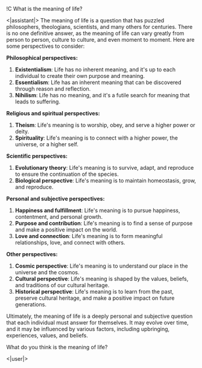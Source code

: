 !C What is the meaning of life?


<|assistant|>
The meaning of life is a question that has puzzled philosophers, theologians, scientists, and many others for centuries. There is no one definitive answer, as the meaning of life can vary greatly from person to person, culture to culture, and even moment to moment. Here are some perspectives to consider:

**Philosophical perspectives:**

1. **Existentialism**: Life has no inherent meaning, and it's up to each individual to create their own purpose and meaning.
2. **Essentialism**: Life has an inherent meaning that can be discovered through reason and reflection.
3. **Nihilism**: Life has no meaning, and it's a futile search for meaning that leads to suffering.

**Religious and spiritual perspectives:**

1. **Theism**: Life's meaning is to worship, obey, and serve a higher power or deity.
2. **Spirituality**: Life's meaning is to connect with a higher power, the universe, or a higher self.

**Scientific perspectives:**

1. **Evolutionary theory**: Life's meaning is to survive, adapt, and reproduce to ensure the continuation of the species.
2. **Biological perspective**: Life's meaning is to maintain homeostasis, grow, and reproduce.

**Personal and subjective perspectives:**

1. **Happiness and fulfillment**: Life's meaning is to pursue happiness, contentment, and personal growth.
2. **Purpose and contribution**: Life's meaning is to find a sense of purpose and make a positive impact on the world.
3. **Love and connection**: Life's meaning is to form meaningful relationships, love, and connect with others.

**Other perspectives:**

1. **Cosmic perspective**: Life's meaning is to understand our place in the universe and the cosmos.
2. **Cultural perspective**: Life's meaning is shaped by the values, beliefs, and traditions of our cultural heritage.
3. **Historical perspective**: Life's meaning is to learn from the past, preserve cultural heritage, and make a positive impact on future generations.

Ultimately, the meaning of life is a deeply personal and subjective question that each individual must answer for themselves. It may evolve over time, and it may be influenced by various factors, including upbringing, experiences, values, and beliefs.

What do you think is the meaning of life?

<|user|>
